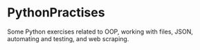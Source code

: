 # PythonPractises

Some Python exercises related to OOP, working with files, JSON, automating and testing, and web scraping.
